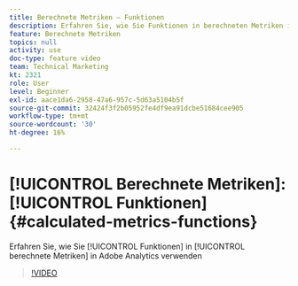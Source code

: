 ```yaml
---
title: Berechnete Metriken – Funktionen
description: Erfahren Sie, wie Sie Funktionen in berechneten Metriken in Adobe Analytics verwenden.
feature: Berechnete Metriken
topics: null
activity: use
doc-type: feature video
team: Technical Marketing
kt: 2321
role: User
level: Beginner
exl-id: aace1da6-2958-47a6-957c-5d63a5104b5f
source-git-commit: 32424f3f2b05952fe4df9ea91dcbe51684cee905
workflow-type: tm+mt
source-wordcount: '30'
ht-degree: 16%

---
```


# [!UICONTROL Berechnete Metriken]:  [!UICONTROL Funktionen] {#calculated-metrics-functions}

Erfahren Sie, wie Sie [!UICONTROL Funktionen] in [!UICONTROL berechnete Metriken] in Adobe Analytics verwenden

>[!VIDEO](https://video.tv.adobe.com/v/25408/?quality=12)
